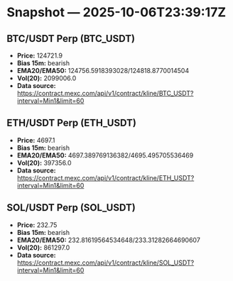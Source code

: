 # Snapshot — 2025-10-06T23:39:17Z

## BTC/USDT Perp (BTC_USDT)
- **Price:** 124721.9
- **Bias 15m:** bearish
- **EMA20/EMA50:** 124756.5918393028/124818.8770014504
- **Vol(20):** 2099006.0
- **Data source:** https://contract.mexc.com/api/v1/contract/kline/BTC_USDT?interval=Min1&limit=60

## ETH/USDT Perp (ETH_USDT)
- **Price:** 4697.1
- **Bias 15m:** bearish
- **EMA20/EMA50:** 4697.389769136382/4695.495705536469
- **Vol(20):** 397356.0
- **Data source:** https://contract.mexc.com/api/v1/contract/kline/ETH_USDT?interval=Min1&limit=60

## SOL/USDT Perp (SOL_USDT)
- **Price:** 232.75
- **Bias 15m:** bearish
- **EMA20/EMA50:** 232.81619564534648/233.31282664690607
- **Vol(20):** 861297.0
- **Data source:** https://contract.mexc.com/api/v1/contract/kline/SOL_USDT?interval=Min1&limit=60
